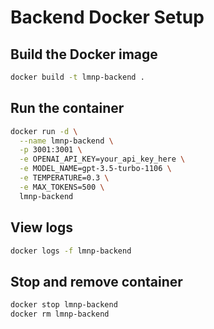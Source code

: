 # Backend Docker Setup

## Build the Docker image

```bash
docker build -t lmnp-backend .
```

## Run the container

```bash
docker run -d \
  --name lmnp-backend \
  -p 3001:3001 \
  -e OPENAI_API_KEY=your_api_key_here \
  -e MODEL_NAME=gpt-3.5-turbo-1106 \
  -e TEMPERATURE=0.3 \
  -e MAX_TOKENS=500 \
  lmnp-backend
```

## View logs

```bash
docker logs -f lmnp-backend
```

## Stop and remove container

```bash
docker stop lmnp-backend
docker rm lmnp-backend
```

